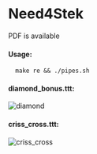 # Need4Stek

PDF is available

#### Usage:
      make re && ./pipes.sh

#### diamond_bonus.ttt:


![diamond](https://user-images.githubusercontent.com/65111947/82325880-3c323680-99dc-11ea-8039-fd3267d78051.gif)

#### criss_cross.ttt:


![criss_cross](https://user-images.githubusercontent.com/65111947/82326453-23765080-99dd-11ea-8635-1a0cc2cd9195.gif)
